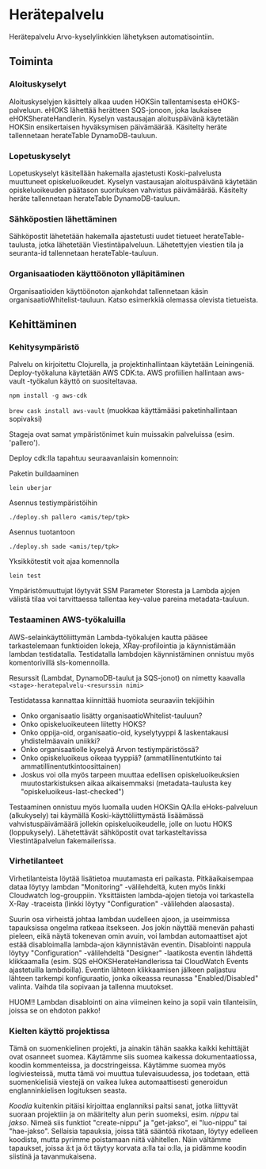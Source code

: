 # Herätepalvelu

Herätepalvelu Arvo-kyselylinkkien lähetyksen automatisointiin.

## Toiminta

### Aloituskyselyt

Aloituskyselyjen käsittely alkaa uuden HOKSin tallentamisesta eHOKS-palveluun.
eHOKS lähettää herätteen SQS-jonoon, joka laukaisee eHOKSherateHandlerin.
Kyselyn vastausajan aloituspäivänä käytetään HOKSin ensikertaisen hyväksymisen
päivämäärää. Käsitelty heräte tallennetaan herateTable DynamoDB-tauluun.

### Lopetuskyselyt

Lopetuskyselyt käsitellään hakemalla ajastetusti Koski-palvelusta muuttuneet
opiskeluoikeudet. Kyselyn vastausajan aloituspäivänä käytetään opiskeluoikeuden
päätason suorituksen vahvistus päivämäärää. Käsitelty heräte tallennetaan
herateTable DynamoDB-tauluun.

### Sähköpostien lähettäminen

Sähköpostit lähetetään hakemalla ajastetusti uudet tietueet
herateTable-taulusta, jotka lähetetään Viestintäpalveluun. Lähetettyjen
viestien tila ja seuranta-id tallennetaan herateTable-tauluun.

### Organisaatioden käyttöönoton ylläpitäminen

Organisaatioiden käyttöönoton ajankohdat tallennetaan käsin
organisaatioWhitelist-tauluun. Katso esimerkkiä olemassa olevista tietueista.

## Kehittäminen

### Kehitysympäristö

Palvelu on kirjoitettu Clojurella, ja projektinhallintaan käytetään Leiningeniä.
Deploy-työkaluna käytetään AWS CDK:ta. AWS profiilien hallintaan aws-vault
-työkalun käyttö on suositeltavaa.

`npm install -g aws-cdk`

`brew cask install aws-vault`
(muokkaa käyttämääsi paketinhallintaan sopivaksi)

Stageja ovat samat ympäristönimet kuin muissakin palveluissa (esim. 'pallero').

Deploy cdk:lla tapahtuu seuraavanlaisin komennoin:

Paketin buildaaminen

`lein uberjar`

Asennus testiympäristöihin

`./deploy.sh pallero <amis/tep/tpk>`

Asennus tuotantoon

`./deploy.sh sade <amis/tep/tpk>`

Yksikkötestit voit ajaa komennolla

`lein test`

Ympäristömuuttujat löytyvät SSM Parameter Storesta ja Lambda ajojen välistä
tilaa voi tarvittaessa tallentaa key-value pareina metadata-tauluun.

### Testaaminen AWS-työkaluilla

AWS-selainkäyttöliittymän Lambda-työkalujen kautta pääsee tarkastelemaan
funktioiden lokeja, XRay-profilointia ja käynnistämään lambdan testidatalla.
Testidatalla lambdojen käynnistäminen onnistuu myös komentorivillä
sls-komennoilla.

Resurssit (Lambdat, DynamoDB-taulut ja SQS-jonot) on nimetty kaavalla 
`<stage>-heratepalvelu-<resurssin nimi>`

Testidatassa kannattaa kiinnittää huomiota seuraaviin tekijöihin
* Onko organisaatio lisätty organisaatioWhitelist-tauluun?
* Onko opiskeluoikeuteen liitetty HOKS?
* Onko oppija-oid, organisaatio-oid, kyselytyyppi & laskentakausi
yhdistelmäavain uniikki?
* Onko organisaatiolle kyselyä Arvon testiympäristössä?
* Onko opiskeluoikeus oikeaa tyyppiä? (ammatillinentutkinto tai
ammatillinentutkintoosittainen)
* Joskus voi olla myös tarpeen muuttaa edellisen opiskeluoikeuksien
muutostarkistuksen aikaa aikaisemmaksi (metadata-taulusta key
"opiskeluoikeus-last-checked")

Testaaminen onnistuu myös luomalla uuden HOKSin QA:lla eHoks-palveluun
(alkukysely) tai käymällä Koski-käyttöliittymästä lisäämässä vahvistuspäivämäärä
jollekin opiskeluoikeudelle, jolle on luotu HOKS (loppukysely). Lähetettävät
sähköpostit ovat tarkasteltavissa Viestintäpalvelun fakemailerissa.

### Virhetilanteet

Virhetilanteista löytää lisätietoa muutamasta eri paikasta. Pitkäaikaisempaa
dataa löytyy lambdan "Monitoring" -välilehdeltä, kuten myös linkki Cloudwatch
log-grouppiin. Yksittäisten lambda-ajojen tietoja voi tarkastella X-Ray
-traceista (linkki löytyy "Configuration" -välilehden alaosasta).

Suurin osa virheistä johtaa lambdan uudelleen ajoon, ja useimmissa tapauksissa
ongelma ratkeaa itsekseen. Jos jokin näyttää menevän pahasti pieleen, eikä näytä
tokenevan omin avuin, voi lambdan automaattiset ajot estää disabloimalla
lambda-ajon käynnistävän eventin. Disablointi nappula löytyy "Configuration"
-välilehdeltä "Designer" -laatikosta eventin lähdettä klikkaamalla (esim. SQS
eHOKSHerateHandlerissa tai CloudWatch Events ajastetuilla lambdoilla). Eventin
lähteen klikkaamisen jälkeen paljastuu lähteen tarkempi konfiguraatio, jonka
oikeassa reunassa "Enabled/Disabled" valinta. Vaihda tila sopivaan ja tallenna
muutokset.

HUOM!! Lambdan disablointi on aina viimeinen keino ja sopii vain tilanteisiin,
joissa se on ehdoton pakko!

### Kielten käyttö projektissa

Tämä on suomenkielinen projekti, ja ainakin tähän saakka kaikki kehittäjät ovat
osanneet suomea. Käytämme siis suomea kaikessa dokumentaatiossa, koodin
kommenteissa, ja docstringeissa. Käytämme suomea myös logiviesteissä, mutta tämä
voi muuttua tulevaisuudessa, jos todetaan, että suomenkielisiä viestejä on
vaikea lukea automaattisesti generoidun englanninkielisen logituksen seasta.

_Koodia_ kuitenkin pitäisi kirjoittaa englanniksi paitsi sanat, jotka liittyvät
suoraan projektiin ja on määritelty alun perin suomeksi, esim. _nippu_ tai
_jakso_. Nimeä siis funktiot "create-nippu" ja "get-jakso", ei "luo-nippu" tai
"hae-jakso". Sellaisia tapauksia, joissa tätä sääntöä rikotaan, löytyy edelleen
koodista, mutta pyrimme poistamaan niitä vähitellen. Näin vältämme tapaukset,
joissa ä:t ja ö:t täytyy korvata a:lla tai o:lla, ja pidämme koodin siistinä ja
tavanmukaisena.
